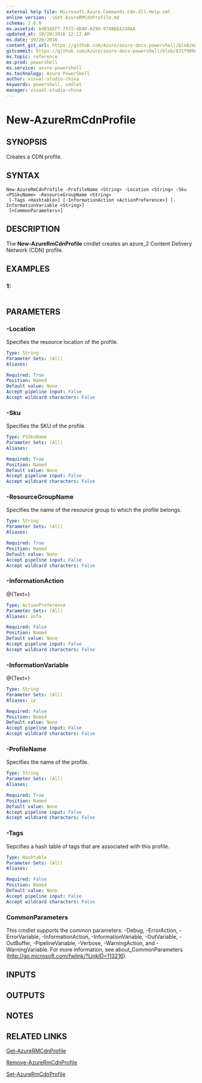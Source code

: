 ```yaml
---
external help file: Microsoft.Azure.Commands.Cdn.dll-Help.xml
online version: .\Get-AzureRMCdnProfile.md
schema: 2.0.0
ms.assetid: 64B16EF7-7572-4D48-A290-074B6EA330AA
updated_at: 10/20/2016 12:12 AM
ms.date: 10/20/2016
content_git_url: https://github.com/Azure/azure-docs-powershell/blob/master/azureps-cmdlets-docs/ResourceManager/AzureRM.Cdn/v1.0.6/New-AzureRmCdnProfile.md
gitcommit: https://github.com/Azure/azure-docs-powershell/blob/831f900c1a4babea8fcc8817cfbc25252a1aa872/azureps-cmdlets-docs/ResourceManager/AzureRM.Cdn/v1.0.6/New-AzureRmCdnProfile.md
ms.topic: reference
ms.prod: powershell
ms.service: azure-powershell
ms.technology: Azure PowerShell
author: visual-studio-china
keywords: powershell, cmdlet
manager: visual-studio-china
---
```


# New-AzureRmCdnProfile

## SYNOPSIS
Creates a CDN profile.

## SYNTAX

```
New-AzureRmCdnProfile -ProfileName <String> -Location <String> -Sku <PSSkuName> -ResourceGroupName <String>
 [-Tags <Hashtable>] [-InformationAction <ActionPreference>] [-InformationVariable <String>]
 [<CommonParameters>]
```

## DESCRIPTION
The **New-AzureRmCdnProfile** cmdlet creates an azure_2 Content Delivery Network (CDN) profile.

## EXAMPLES

### 1:
```

```

## PARAMETERS

### -Location
Specifies the resource location of the profile.

```yaml
Type: String
Parameter Sets: (All)
Aliases: 

Required: True
Position: Named
Default value: None
Accept pipeline input: False
Accept wildcard characters: False
```

### -Sku
Specifies the SKU of the profile.

```yaml
Type: PSSkuName
Parameter Sets: (All)
Aliases: 

Required: True
Position: Named
Default value: None
Accept pipeline input: False
Accept wildcard characters: False
```

### -ResourceGroupName
Specifies the name of the resource group to which the profile belongs.

```yaml
Type: String
Parameter Sets: (All)
Aliases: 

Required: True
Position: Named
Default value: None
Accept pipeline input: False
Accept wildcard characters: False
```

### -InformationAction
@{Text=}

```yaml
Type: ActionPreference
Parameter Sets: (All)
Aliases: infa

Required: False
Position: Named
Default value: None
Accept pipeline input: False
Accept wildcard characters: False
```

### -InformationVariable
@{Text=}

```yaml
Type: String
Parameter Sets: (All)
Aliases: iv

Required: False
Position: Named
Default value: None
Accept pipeline input: False
Accept wildcard characters: False
```

### -ProfileName
Specifies the name of the profile.

```yaml
Type: String
Parameter Sets: (All)
Aliases: 

Required: True
Position: Named
Default value: None
Accept pipeline input: False
Accept wildcard characters: False
```

### -Tags
Sepcifies a hash table of tags that are associated with this profile.

```yaml
Type: Hashtable
Parameter Sets: (All)
Aliases: 

Required: False
Position: Named
Default value: None
Accept pipeline input: False
Accept wildcard characters: False
```

### CommonParameters
This cmdlet supports the common parameters: -Debug, -ErrorAction, -ErrorVariable, -InformationAction, -InformationVariable, -OutVariable, -OutBuffer, -PipelineVariable, -Verbose, -WarningAction, and -WarningVariable. For more information, see about_CommonParameters (http://go.microsoft.com/fwlink/?LinkID=113216).

## INPUTS

## OUTPUTS

## NOTES

## RELATED LINKS

[Get-AzureRMCdnProfile](.\Get-AzureRMCdnProfile.md)

[Remove-AzureRmCdnProfile](.\Remove-AzureRmCdnProfile.md)

[Set-AzureRmCdnProfile](.\Set-AzureRmCdnProfile.md)


